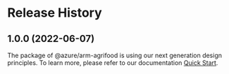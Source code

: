# Release History
    
## 1.0.0 (2022-06-07)

The package of @azure/arm-agrifood is using our next generation design principles. To learn more, please refer to our documentation [Quick Start](https://aka.ms/js-track2-quickstart).
